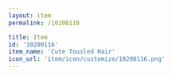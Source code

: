 ```yaml
---
layout: item
permalink: /10200116

title: Item
id: '10200116'
item_name: 'Cute Tousled Hair'
icon_url: 'item/icon/customize/10200116.png'
---
```

